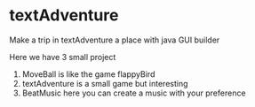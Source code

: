 # textAdventure
Make a trip in textAdventure a place with java GUI builder

Here we have 3 small project 
1. MoveBall is like the game flappyBird
2. textAdventure is a small game but interesting
3. BeatMusic here you can create a music with your preference
